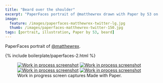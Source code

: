```yaml
---
title: "Beard over the shoulder"
excerpt: "PaperFaces portrait of @matthewrex drawn with Paper by 53 on an iPad."
image: 
  feature: /images/paperfaces-matthewrex-twitter-lg.jpg
  thumb: /images/paperfaces-matthewrex-twitter-150.jpg
tags: [portrait, illustration, Paper by 53, beard]
---
```


PaperFaces portrait of [@matthewrex](http://twitter.com/matthewrex).

{% include boilerplate/paperfaces-2.html %}

<figure class="third">
	<a href="{{ site.url }}/images/paperfaces-matthewrex-process-1-lg.jpg"><img src="{{ site.url }}/images/paperfaces-matthewrex-process-1-600.jpg" alt="Work in process screenshot"></a>
	<a href="{{ site.url }}/images/paperfaces-matthewrex-process-2-lg.jpg"><img src="{{ site.url }}/images/paperfaces-matthewrex-process-2-600.jpg" alt="Work in process screenshot"></a>
	<a href="{{ site.url }}/images/paperfaces-matthewrex-process-3-lg.jpg"><img src="{{ site.url }}/images/paperfaces-matthewrex-process-3-600.jpg" alt="Work in process screenshot"></a>
	<a href="{{ site.url }}/images/paperfaces-matthewrex-process-4-lg.jpg"><img src="{{ site.url }}/images/paperfaces-matthewrex-process-4-600.jpg" alt="Work in process screenshot"></a>
	<figcaption>Work in progress screen captures Made with Paper.</figcaption>
</figure>